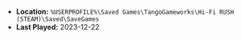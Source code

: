 * **Location:** `%USERPROFILE%\Saved Games\TangoGameworks\Hi-Fi RUSH (STEAM)\Saved\SaveGames`
* **Last Played:** 2023-12-22
